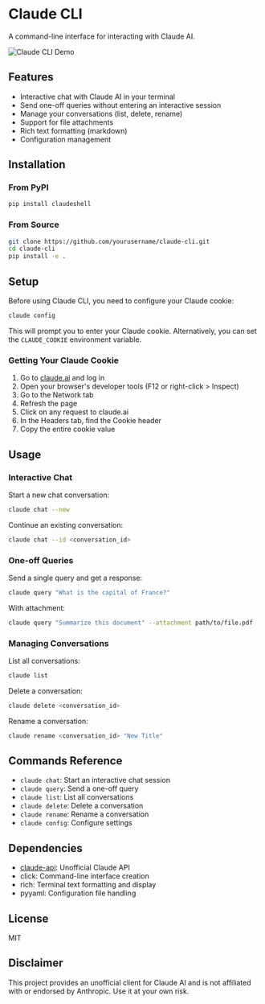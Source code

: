 # Claude CLI

A command-line interface for interacting with Claude AI.

![Claude CLI Demo](https://via.placeholder.com/650x350)

## Features

- Interactive chat with Claude AI in your terminal
- Send one-off queries without entering an interactive session
- Manage your conversations (list, delete, rename)
- Support for file attachments
- Rich text formatting (markdown)
- Configuration management

## Installation

### From PyPI

```bash
pip install claudeshell
```

### From Source

```bash
git clone https://github.com/yourusername/claude-cli.git
cd claude-cli
pip install -e .
```

## Setup

Before using Claude CLI, you need to configure your Claude cookie:

```bash
claude config
```

This will prompt you to enter your Claude cookie. Alternatively, you can set the `CLAUDE_COOKIE` environment variable.

### Getting Your Claude Cookie

1. Go to [claude.ai](https://claude.ai) and log in
2. Open your browser's developer tools (F12 or right-click > Inspect)
3. Go to the Network tab
4. Refresh the page
5. Click on any request to claude.ai
6. In the Headers tab, find the Cookie header
7. Copy the entire cookie value

## Usage

### Interactive Chat

Start a new chat conversation:

```bash
claude chat --new
```

Continue an existing conversation:

```bash
claude chat --id <conversation_id>
```

### One-off Queries

Send a single query and get a response:

```bash
claude query "What is the capital of France?"
```

With attachment:

```bash
claude query "Summarize this document" --attachment path/to/file.pdf
```

### Managing Conversations

List all conversations:

```bash
claude list
```

Delete a conversation:

```bash
claude delete <conversation_id>
```

Rename a conversation:

```bash
claude rename <conversation_id> "New Title"
```

## Commands Reference

- `claude chat`: Start an interactive chat session
- `claude query`: Send a one-off query
- `claude list`: List all conversations
- `claude delete`: Delete a conversation
- `claude rename`: Rename a conversation
- `claude config`: Configure settings

## Dependencies

- [claude-api](https://github.com/KoushikNavuluri/Claude-API): Unofficial Claude API
- click: Command-line interface creation
- rich: Terminal text formatting and display
- pyyaml: Configuration file handling

## License

MIT

## Disclaimer

This project provides an unofficial client for Claude AI and is not affiliated with or endorsed by Anthropic. Use it at your own risk.
